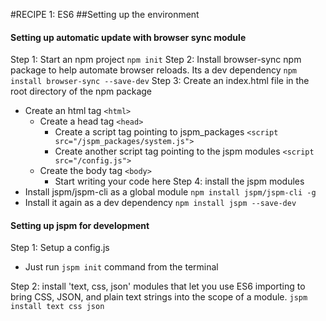 #RECIPE 1: ES6
##Setting up the environment
#### Setting up automatic update with browser sync module
Step 1: Start an npm project
```npm init```
Step 2: Install browser-sync npm package to help automate browser reloads. Its a dev dependency
```npm install browser-sync --save-dev```
Step 3: Create an index.html file in the root directory of the npm package
* Create an html tag ```<html>```
	* Create a head tag ```<head>```
		* Create a script tag pointing to jspm_packages ```<script src="/jspm_packages/system.js">```
		* Create another script tag pointing to the jspm modules ```<script src="/config.js">``` 
	* Create the body tag ```<body>```
		* Start writing your code here
Step 4: install the jspm modules
* Install jspm/jspm-cli as a global module  ```npm install jspm/jspm-cli -g```
* Install it again as a dev dependency  ```npm install jspm --save-dev```

#### Setting up jspm for development
Step 1: Setup a config.js 
* Just run ```jspm init``` command from the terminal

Step 2: install 'text, css, json' modules that let you use ES6 importing to bring CSS, JSON, and plain text strings into the scope of a module. ```jspm install text css json```  
